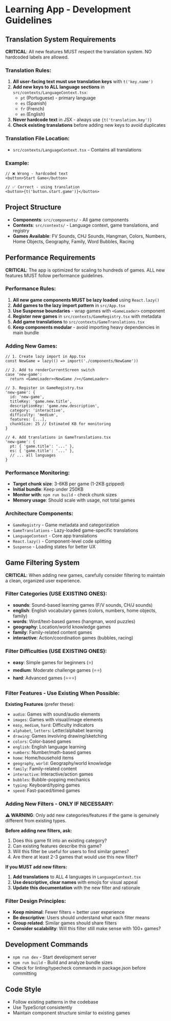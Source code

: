# Learning App - Development Guidelines

## Translation System Requirements

**CRITICAL**: All new features MUST respect the translation system. NO hardcoded labels are allowed.

### Translation Rules:
1. **All user-facing text must use translation keys** with `t('key.name')`
2. **Add new keys to ALL language sections** in `src/contexts/LanguageContext.tsx`:
   - `pt` (Portuguese) - primary language
   - `es` (Spanish)
   - `fr` (French) 
   - `en` (English)
3. **Never hardcode text** in JSX - always use `{t('translation.key')}`
4. **Check existing translations** before adding new keys to avoid duplicates

### Translation File Location:
- `src/contexts/LanguageContext.tsx` - Contains all translations

### Example:
```tsx
// ❌ Wrong - hardcoded text
<button>Start Game</button>

// ✅ Correct - using translation
<button>{t('button.start.game')}</button>
```

## Project Structure
- **Components**: `src/components/` - All game components
- **Contexts**: `src/contexts/` - Language context, game translations, and registry
- **Games Available**: FV Sounds, CHJ Sounds, Hangman, Colors, Numbers, Home Objects, Geography, Family, Word Bubbles, Racing

## Performance Requirements

**CRITICAL**: The app is optimized for scaling to hundreds of games. ALL new features MUST follow performance guidelines.

### Performance Rules:
1. **All new game components MUST be lazy loaded** using `React.lazy()`
2. **Add games to the lazy import pattern** in `src/App.tsx`
3. **Use Suspense boundaries** - wrap games with `<GameLoader>` component
4. **Register new games** in `src/contexts/GameRegistry.tsx` with metadata
5. **Add game translations** to `src/contexts/GameTranslations.tsx`
6. **Keep components modular** - avoid importing heavy dependencies in main bundle

### Adding New Games:
```tsx
// 1. Create lazy import in App.tsx
const NewGame = lazy(() => import('./components/NewGame'))

// 2. Add to renderCurrentScreen switch
case 'new-game':
  return <GameLoader><NewGame /></GameLoader>

// 3. Register in GameRegistry.tsx
'new-game': {
  id: 'new-game',
  titleKey: 'game.new.title',
  descriptionKey: 'game.new.description',
  category: 'interactive',
  difficulty: 'medium',
  features: [...],
  chunkSize: 25 // Estimated KB for monitoring
}

// 4. Add translations in GameTranslations.tsx
'new-game': {
  pt: { 'game.title': '...' },
  es: { 'game.title': '...' },
  // ... all languages
}
```

### Performance Monitoring:
- **Target chunk size**: 3-6KB per game (1-2KB gzipped)
- **Initial bundle**: Keep under 250KB
- **Monitor with**: `npm run build` - check chunk sizes
- **Memory usage**: Should scale with usage, not total games

### Architecture Components:
- `GameRegistry` - Game metadata and categorization
- `GameTranslations` - Lazy-loaded game-specific translations  
- `LanguageContext` - Core app translations
- `React.lazy()` - Component-level code splitting
- `Suspense` - Loading states for better UX

## Game Filtering System

**CRITICAL**: When adding new games, carefully consider filtering to maintain a clean, organized user experience.

### Filter Categories (USE EXISTING ONES):
- **sounds**: Sound-based learning games (F/V sounds, CH/J sounds)
- **english**: English vocabulary games (colors, numbers, home objects, family)
- **words**: Word/text-based games (hangman, word puzzles)
- **geography**: Location/world knowledge games
- **family**: Family-related content games
- **interactive**: Action/coordination games (bubbles, racing)

### Filter Difficulties (USE EXISTING ONES):
- **easy**: Simple games for beginners (⭐)
- **medium**: Moderate challenge games (⭐⭐)
- **hard**: Advanced games (⭐⭐⭐)

### Filter Features - Use Existing When Possible:
**Existing Features** (prefer these):
- `audio`: Games with sound/audio elements
- `images`: Games with visual/image elements  
- `easy`, `medium`, `hard`: Difficulty indicators
- `alphabet`, `letters`: Letter/alphabet learning
- `drawing`: Games involving drawing/sketching
- `colors`: Color-based games
- `english`: English language learning
- `numbers`: Number/math-based games
- `home`: Home/household items
- `geography`, `world`: Geography/world knowledge
- `family`: Family-related content
- `interactive`: Interactive/action games
- `bubbles`: Bubble-popping mechanics
- `typing`: Keyboard/typing games
- `speed`: Fast-paced/timed games

### Adding New Filters - ONLY IF NECESSARY:
**⚠️ WARNING**: Only add new categories/features if the game is genuinely different from existing types.

**Before adding new filters, ask:**
1. Does this game fit into an existing category?
2. Can existing features describe this game?
3. Will this filter be useful for users to find similar games?
4. Are there at least 2-3 games that would use this new filter?

**If you MUST add new filters:**
1. **Add translations** to ALL 4 languages in `LanguageContext.tsx`
2. **Use descriptive, clear names** with emojis for visual appeal
3. **Update this documentation** with the new filter and rationale

### Filter Design Principles:
- **Keep minimal**: Fewer filters = better user experience
- **Be descriptive**: Users should understand what each filter means
- **Group related**: Similar games should share filters
- **Consider scalability**: Will this filter still make sense with 100+ games?

## Development Commands
- `npm run dev` - Start development server
- `npm run build` - Build and analyze bundle sizes
- Check for linting/typecheck commands in package.json before committing

## Code Style
- Follow existing patterns in the codebase
- Use TypeScript consistently
- Maintain component structure similar to existing games